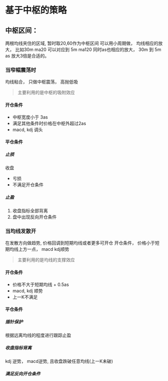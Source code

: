 # 基于中枢的策略
## 中枢区间： 
两根均线夹住的区域, 暂时取20,60作为中枢区间 
可以用小周期做， 均线相应的放大， 比如30m ma20 可以对应到 5m ma120
同时as也相应的放大， 30m 到 5m as 放大3倍是合适的。

### 当窄幅震荡时
均线粘合， 只做中枢震荡， 高抛低吸
> 主要利用的是中枢的吸附效应

#### 开仓条件
* 中枢宽度小于 3as
* 满足其他条件时价格在中枢外超过2as
* macd, kdj 调头

#### 平仓条件
##### 止损
收盘
* 亏损
* 不满足开仓条件
##### 止盈
1. 收盘指标全部背离
2. 盘中出现反向开仓条件

### 当均线发散开
在发散方向做趋势, 价格回调到短期均线或者更多可开仓
开仓条件， 价格小于短期均线上方一点， macd kdj顺势
> 主要利用的是均线的支撑效应
#### 开仓条件
* 价格不大于短期均线 + 0.5as
* macd, kdj 顺势
* 上一K不满足
#### 平仓条件
##### 插针保护
根据远离均线的程度进行跟踪止盈
##### 收盘指标背离
kdj 逆势， macd逆势, 且收盘跌破任意均线(上一K未破)
##### 满足反向开仓条件